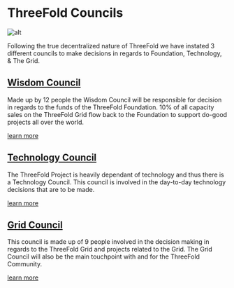 # ThreeFold Councils

![alt](threefold_councils.jpg)


Following the true decentralized nature of ThreeFold we have instated 3 different councils to make decisions in regards to Foundation, Technology, & The Grid.

## [Wisdom Council](wisdom_council.md)
Made up by 12 people the Wisdom Council will be responsible for decision in regards to the funds of the ThreeFold Foundation.
10% of all capacity sales on the ThreeFold Grid flow back to the Foundation to support do-good projects all over the world.

[learn more](wisdom_council.md)

## [Technology Council](technology_council.md)
The ThreeFold Project is heavily dependant of technology and thus there is a Technology Council.
This council is involved in the day-to-day technology decisions that are to be made.

[learn more](technology_council.md)

## [Grid Council](grid_council.md)
This council is made up of 9 people involved in the decision making in regards to the ThreeFold Grid and projects related to the Grid.
The Grid Council will also be the main touchpoint with and for the ThreeFold Community.

[learn more](grid_council.md)
